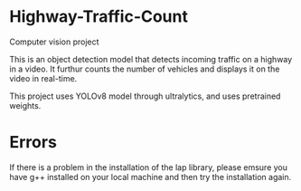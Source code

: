 # Highway-Traffic-Count
Computer vision project

This is an object detection model that detects incoming traffic on a highway in a video. 
It furthur counts the number of vehicles and displays it on the video in real-time. 

This project uses YOLOv8 model through ultralytics, and uses pretrained weights. 

# Errors
If there is a problem in the installation of the lap library, please emsure you have g++ installed on your local machine and then try the installation again.
